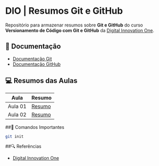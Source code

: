 # DIO | Resumos Git e GitHub  

Repositório para armazenar resumos sobre **Git e GitHub** do curso **Versionamento de Código com Git e GitHub** da [Digital Innovation One](https://www.dio.me/).  

## 📖 Documentação  
- [Documentação Git](https://git-scm.com/doc)  
- [Documentação GitHub](https://docs.github.com/)  

## 💻 Resumos das Aulas  

| Aula                                      | Resumo      |
|-------------------------------------------|------------|
| Aula 01                                   | [Resumo](#) |
| Aula 02                                   | [Resumo](#) |

##📌 Comandos Importantes  

```bash
git init
```

##🔍 Referências  
- [Digital Innovation One]()
